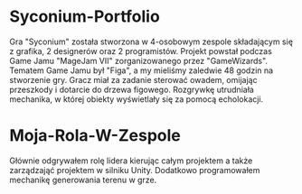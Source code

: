 # Syconium-Portfolio

Gra "Syconium" została stworzona w 4-osobowym zespole składającym się z grafika, 2 designerów oraz 2 programistów. Projekt powstał podczas Game Jamu "MageJam VII" zorganizowanego przez "GameWizards". Tematem Game Jamu był "Figa", a my mieliśmy zaledwie 48 godzin na stworzenie gry. Gracz miał za zadanie sterować owadem, omijając przeszkody i dotarcie do drzewa figowego. Rozgrywkę utrudniała mechanika, w której obiekty wyświetlały się za pomocą echolokacji.

# Moja-Rola-W-Zespole

Głównie odgrywałem rolę lidera kierując całym projektem a także zarządzająć projektem w silniku Unity. Dodatkowo programowałem mechanikę generowania terenu w grze.
